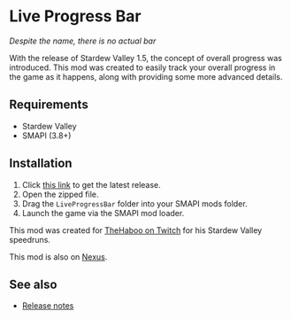 # Live Progress Bar

*Despite the name, there is no actual bar*

With the release of Stardew Valley 1.5, the concept of overall progress was introduced. This mod was created to easily track your
overall progress in the game as it happens, along with providing some more advanced details.


## Requirements

- Stardew Valley
- SMAPI (3.8+)


## Installation

1. Click [this link](https://github.com/tylergibbs2/LiveProgressBar/releases/latest) to get the latest release.
2. Open the zipped file.
3. Drag the `LiveProgressBar` folder into your SMAPI mods folder.
4. Launch the game via the SMAPI mod loader.


This mod was created for [TheHaboo on Twitch](https://www.twitch.tv/thehaboo) for his Stardew Valley speedruns.

This mod is also on [Nexus](https://www.nexusmods.com/stardewvalley/mods/7330).

## See also

* [Release notes](release-notes.md)